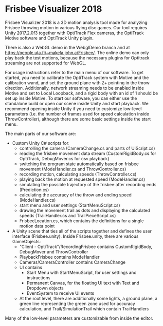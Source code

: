 Frisbee Visualizer 2018
=======================

Frisbee Visualizer 2018 is a 3D motion analysis tool made for analyzing Frisbee throwing motion in various flying disc games.
Our tool requires Unity 2017.2.0f3 together with OptiTrack Flex cameras, the OptiTrack Motive software and OptiTrack Unity plugin.

There is also a WebGL demo in the WebglDemo branch and at <https://people.uta.fi/~makela.john.a/Frisbee/>. The online demo can only play back the test motions, because the necessary plugins for Optitrack streaming are not supported for WebGL.

For usage instructions refer to the main menu of our software. To get started, you need to calibrate the OptiTrack system with Motive and the calibration wand, and set the ground plane with Z+ pointing in the throw direction. Additionally, network streaming needs to be enabled inside Motive and set to Local Loopback, and a rigid body with an id of 1 should be set up inside Motive. To start our software, you can either use the standalone build or open our scene inside Unity and start playback. We recommend opening inside Unity if you need to customize low-level parameters (i.e. the number of frames used for speed calculation inside ThrowController), although there are some basic settings inside the start menu.

The main parts of our software are:
* Custom Unity C# scripts for:
  * controlling the camera (CameraChange.cs and parts of UIScript.cs)
  * reading the frisbee movement data stream (CustomRigidBody.cs for OptiTrack, DebugMover.cs for csv playback)
  * switching the program state automatically based on frisbee movement (ModeHandler.cs and ThrowController.cs)
  * recording motion, calculating speeds (ThrowController.cs)
  * playing back the motion at requested speed (ModeHandler.cs)
  * simulating the possible trajectory of the frisbee after recording ends (Prediction.cs)
  * calculating the accuracy of the throw and ending speed (ModeHandler.cs)
  * start menu and user settings (StartMenuScript.cs)
  * drawing the movement trail as dots and displaying the calculated speeds (TrailHandler.cs and TrailPieceScript.cs)
  * FrisbeeLocation.cs, which contains the definitions for a single motion data point
* A Unity scene that ties all of the scripts together and defines the user interface (Frisbee.unity). Inside Frisbee.unity, there are various GameObjects:
  * "Client - OptiTrack"/RecordingFrisbee contains CustomRigidBody, DebugMover and ThrowController
  * PlaybackFrisbee contains ModeHandler
  * Cameras/CameraController contains CameraChange
  * UI contains
    * Start Menu with StartMenuScript, for user settings and instructions
    * Permanent Canvas, for the floating UI text with Text and Dropdown objects
    * EventSystem to receive UI events
  * At the root level, there are additionally some lights, a ground plane, a green line representing the green zone used for accuracy calculation, and Trail/SimulationTrail which contain TrailHandlers
  
Many of the low-level parameters are customizable from inside the editor. 